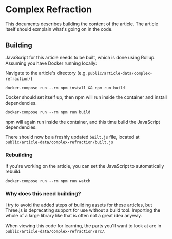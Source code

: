 # Complex Refraction
This documents describes building the content of the article. The article itself should exmplain what's going on in the code.

## Building
JavaScript for this article needs to be built, which is done using Rollup. Assuming you have Docker running locally:

Navigate to the article's directory (e.g. `public/article-data/complex-refraction/`)
```
docker-compose run --rm npm install && npm run build
```
Docker should set itself up, then npm will run inside the container and install dependencies.

```
docker-compose run --rm npm run build
```
npm will again run inside the container, and this time build the JavaScript dependencies.

There should now be a freshly updated `built.js` file, located at `public/article-data/complex-refraction/built.js`

### Rebuilding
If you're working on the article, you can set the JavaScript to automatically rebuild:
```
docker-compose run --rm npm run watch
```

### Why does this need building?
I try to avoid the added steps of building assets for these articles, but Three.js is deprecating support for use without a build tool. Importing the whole of a large library like that is often not a great idea anyway.

When viewing this code for learning, the parts you'll want to look at are in `public/article-data/complex-refraction/src/`.
